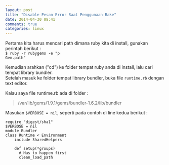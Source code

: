 ```yaml
---
layout: post
title: "Disable Pesan Error Saat Penggunaan Rake"
date: 2014-04-30 08:41
comments: true
categories: linux
---
```



Pertama kita harus mencari path dimana ruby kita di install,
gunakan perintah berikut : <br />
<code>$ ruby -r rubygems -e "p Gem.path"</code>

<!--more-->

Kemudian arahkan ("cd") ke folder tempat ruby anda di install, lalu cari tempat library bundler.<br />
Setelah masuk ke folder tempat library bundler, buka file <code>runtime.rb</code> dengan text editor. <br />

Kalau saya file runtime.rb ada di folder : 
> /var/lib/gems/1.9.1/gems/bundler-1.6.2/lib/bundler

Masukan <code>$VERBOSE = nil</code>, seperti pada contoh di line kedua berikut :
```
require "digest/sha1" 
$VERBOSE = nil 
module Bundler   
class Runtime < Environment
    include SharedHelpers

    def setup(*groups)
      # Has to happen first
      clean_load_path
```
